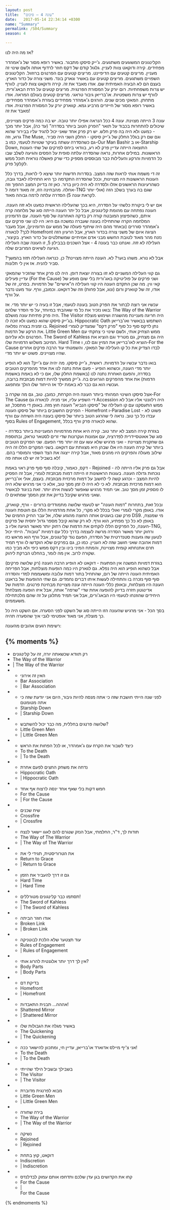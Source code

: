 ```yaml
---
layout: post
title:  "עונה 4 – סיכום"
date:   2017-05-14 22:34:14 +0300
name: "Summary"
permalink: /S04/Summary
season: 4

---
```

אז מה היה לנו?

הקלינגונים המשוגעים משתגעים. ג'ייק סיסקו מתבגר. באשיר רופא מסור של ג'אמהדר מפחידים. קירה ודוקאט צוות לעניין. גלגול קודם של דקס חוזר לרדוף אותה ולשם שינוי זה מעניין. מריצים קטעים עם הדיפיינט. מריצים קטעים עם הפרנגים ברוזוול. הקלינגונים השפויים משתגעים. מריצים קטעים עם באשיר וגארק בונד. משני צורה על כדור הארץ. בעצם הם לא הבעיה האמיתית שם. אודו מאבד את זה. קירה ודוקאט צוות לעניין. לוורף יש צרות משפחתיות. רום יורק על המסורת הפרנגית. מריצים קטעים על הדת הבאג'ורית. לוורף יש צרות משפטיות. או'ברייאן גיבור טראגי. מריצים קטעים בעולם המראה. אודו מתחתן. המאקי מכים שנים. הורגים ג'אמהדר מפחידים בעזרת ג'אמהדר מפחידים. באשיר רופא מסור של חייזרים מרביע גמא. קווארק יורק על המסורת הפרנגית. אודו מאבד את זה!

עונה 3 הייתה מצוינת. עונה 4 ככל הנראה אפילו יותר טובה. יש בה כמה פרקים מצויינים, שיכולים להתחרות בכבוד על תואר "הפרק הטוב ביותר בסדרה" (עד כה), אבל יותר מכך - כמעט ולא היה בה פרק חלש. יש רק פרק אחד שאני יכול להגיד עליו בבירור שהוא גרוע, וזה The Muse, וגם שם רק בגלל החלק של ג'ייק סיסקו - החלק השני היה סביר. גם כשהסדרה עשתה בעיקר שטויות לטעמי, כמו ב-Our Man Bashir או ב-Starship Down, התוצאה הייתה עדיין פרק לא רע, בוודאי ביחס לפרקים של שתי העונות הראשונות. במילים אחרות, נראה שהסדרה עלתה סופית על הפסים והגיעה לשלב שבו כל הדמויות והרקע והעלילות כבר מבוססים מספיק כדי שרק פאשלה נוראית תוכל ממש לקלקל פרק.

זה די משמח אותי לראות שזה המצב. בסדרות חדשות יותר שיצא לי לראות, בדרך כלל העונות הראשונות היו מצויינות, וככל שהסדרה התקדמה כך היא התחילה לאבד גובה, כשהרעיונות הראשונים אזלו ולסדרה לא היה כיוון ברור. כאן זה בדיוק המצב ההפוך וזה אחלה. מהבחינה הזו, זה מאוד דומה ל-TNG שגם בה בערך בשלב הזה (אולי יותר לקראת עונה 5) הסדרה עלתה לרמה גבוהה מאוד.

אם יש לי ביקורת כלשהי על הסדרה, היא בכך שהעלילה הראשית כמעט ולא זזה העונה. העונה נפתחה עם מהומת קלינגונים, אבל כל יתר העונה הייתה סוג של מלחמה קרה איתם, כשהפיצוץ המובטח קורה רק בדקה האחרונה של סוף העונה. עם הדומיניון המלחמה הקרה שהתחילה בעונה שעברה נמשכה גם היא: היו לנו שני פרקים עם ג'אמהדר סוררים (ובאחד מהם היה שיתוף פעולה של ממש עם הדומיניון), אבל מעבר לכך? לכאורה Homefront הציגה איום של משני צורה בכדור הארץ, אבל הרעיון הזה נזנח מהר מאוד לטובת החשש מבני אדם אמיתיים שמשתלטים על כדור הארץ. בקיצור, העלילה לא זזה. ואנחנו כבר בעונה 4 - אצל השכנים בבבילון 5, זו העונה שבה העלילה הגיעה לשיאים המרובים שלה.

אבל לא נורא. משהו בוער? לא. העונה הייתה מצויינת? כן. כנראה העלילה תזוז בהמשך? סביר להניח. אז אין לי תלונות.

גם קווי העלילה המשניים לא זזו בצורה יוצאת דופן. היה לנו פרק אחד שהזכיר שהמאקי עדיין פעילים (For the Cause) ושני פרקים על פוליטיקה באג'ורית בלי שום מופע של קאי ווין. מה שכן התקדם העונה היו קווי העלילה ה"אישיים" של הדמויות. בפרט, זה של אודו, זה של קווארק ורום (ונוג, אבל פחות) וזה של דוקאט. וכמובן, וורף. עוד מעט נדבר על וורף.

עכשיו אני רוצה לבחור את הפרק הטוב בעונה לטעמי, אבל זו בעיה כי יש יותר מדי. אז בואו נזכיר את כל מי שאהבתי במיוחד, על פי הסדר שלהם: The Way of the Warrior היה פרק פתיחת עונה מושלם. The Visitor היה חריגה מעניינת מהשגרה ושימוש מוצלח בג'ייק סיסקו שהוא כמעט ולא זוכה לו. Hippocratic Oath השתמש בבאשיר ואו'ברייאן בו זמנית בצורה נפלאה. Rejoined נתן לדקס סוף כל סוף "פרק דקס" שמצדיק לגמרי את הרקע של הדמות. Little Green Men ממש הצחיק אותי, ולשם שינוי כי צחקתי עם הפרנגים ולא עליהם. The Sword of Kahless היה גם מצחיק, גם מטריד וגם הוציא את המיטב משלוש הדמויות שלו. Hard Time הוציא לאו'ברייאן את המיץ וגם לנו, ו-For the Cause לבדו הצדיק את כל קו העלילה של המאקי. והשמטתי עוד הרבה פרקים אחרים שהיו מצויינים. פשוט יש יותר מדי.

בואו נדבר עכשיו על הדמויות. ראשית, ג'ייק סיסקו. מה יהיה עם ג'ייק? הוא לא הופיע יותר מדי העונה, וכשהוא הופיע - פעם אחת נתנה לנו את אחד מהפרקים הטובים בסדרה, והפעם האחרת נתנה לנו (באשמת החלק שלו, אם כי לא באמת באשמת הדמות) את אחד מהפרקים הגרועים בה. ג'ייק ממשיך להיות דמות מבוזבזת ברובה, ועכשיו הוא גם כבר לא באמת ילד אז הייחוד שלו הולך ומתפוגג.

אצל סיסקו השינוי המהותי ביותר העונה היה הקרחת, כמובן. טוב, גם מה שקרה ב-For The Cause די השפיע עליו, אני מניח. לכאורה גם Accession היה רלוונטי אליו אבל לא ממש התעסקנו עם קו העלילה של "סיסקו הנביא" העונה חוץ מזה. באופן די מתסכל, זוג הפרקים החשובים ביותר של סיסקו העונה - Homefront ו-Paradise Lost - פשוט לא עבדו כל כך טוב. נראה לי שהרגע הטוב ביותר של סיסקו בעונה היה השיחה עם וורף בסוף Rules of Engagement, שהוא לכאורה פרק וורף בכלל.

בגזרת קירה המצב לא יותר טוב. קירה היא אחת מהדמויות המעניינות ביותר בסדרה - סוג של אאוטסיידרית לפדרציה, עם אמונות ועקרונות שדי זרים לסטאר טראק, ובתוספת גם שחקנית מצויינת - ואני מרגיש שלא עשו עם זה יותר מדי הפעם. שני הפרקים הטובים ביותר של קירה העונה היו אלו שבהן היא מצוותת עם דוקאט. בשני המקרים הללו זה היה שילוב מעולה והפרקים היו מהנים מאוד, אבל קירה ייצגה את הצד השפוי והמוסרי בהם. לא בשביל זה יש לנו אותה פה!

דקס, כאמור, קיבלה סוף סוף פרק ראוי באמת - Rejoined - אבל גם פרק אליו הייתה לה נוכחות גדולה העונה. בעונות הראשונות זו הייתה דמות מבוזבזת לגמרי, אבל זה הפסיק להיות המצב - וכרגע קשה לי לחשוב על דמות מרכזית מבוזבזת. בעצם, אולי או'ברייאן הוא דמות מרכזית מבוזבזת. לא כי לא היה לו זמן מסך טוב, אלא כי אני מרגיש שלא היה לו *מספיק* זמן מסך טוב. אני תמיד מרגיש שאפשר לעשות איתו יותר. זאת בניגוד לבאשיר שאני מרגיש שקיבל בדיוק את זמן המסך שמתאים לו.

ובכל זאת, בתחרות "דמות העונה" יש לטעמי שלושה מתמודדים ברורים - וורף, קווארק, אודו. באופן מקרי לגמרי ואולי בכלל לא מקרי, כל אחת מהדמויות הללו גם חוטפת העונה פרק שבו בועטים אותה החוצה מהגזע שלה, אל עבר החיק החמים של DS9. מי שמנצח, באופן לא כל כך מפתיע, הוא וורף. לא רק שהוא קיבל מספר גדול יחסית של פרקים העונה, כל הפרקים הללו לוקחים את הדמות שלו רחוק יותר מאשר הגיעה אליו ב-TNG, ורחוק יותר מאשר הסדרה מרשה לעצמה בדרך כלל עם דמויות "טובות". הייתי יכול לטעון שזו גזענות סטנדרטית של הסדרה, הפעם נגד קלינגונים, אבל וורף הוא מראש כזו דמות אהובה שאני חושב שזה לא העניין. כמו כן, גם בפרקים שלא הוקדשו לו וורף תמיד תרם אתנחתא קומית מצויינת, והמתח המיני בינו ובין דקס ממש כיפי ולא מביך כמו שקורה לרוב. אין מה לומר, בהחלט הברקת ליהוק.

בגזרת דמויות המשנה אין הפתעות - דוקאט לא הופיע הרבה העונה (רק שלושה פרקים) אבל כשהוא הופיע הוא היה נפלא. גם לגארק היו כמה הופעות מוצלחות, אבל הפריחה האמיתית העונה הייתה של רום, שהתחיל בתור דמות עלובה ומשעממת למדי והסדרה סוף סוף נזכרה בו והתחילה לעשות איתו דברים נחמדים. גם שתי ההופעות של בראנט העונה היו מוצלחות, ובאופן כללי העונה הייתה עונה מצויינת מבחינת פרנגים. הדמות של אדינגטון חזרה בדיוק להופעה אחת שדי "שרפה" אותה, אבל איזו הופעה מוצלחת! היחידים שהוזנחו לטעמי היו הבאג'ורים, אבל אני תמיד מתלונן על זה שהם מלכתחילה משעממים.

בסך הכל - אני מרגיש שהעונה הזו הייתה סוג של השקט לפני הסערה. אם השקט היה כל כך מוצלח, אני מאוד אופטימי לגבי איך שהסערה תהיה.

רשימת רגעים אהובים מהעונה:



























{% moments %}
-
  - רק תוודא שכשאתה יורה, זה על קלינגונים
  - The Way of the Warrior
  - |
     The Way of the Warrior
-
  - האין זה אירוני
  - Bar Association
  - |
     Bar Association
-
  - לפני שנה הייתי חושבת שזה כי אתה מנסה להיות גיבור, היום אני יודעת שזה כי אתה מטומטם
  - Starship Down
  - |
     Starship Down
-
  - שלושה פרנגים בחללית, מה כבר יכול להשתבש?
  - Little Green Men
  - |
     Little Green Men
-
  - כיצד לשבור את הקרח עם ג'אמהדר, או לכל הפחות את הראש
  - To the Death
  - |
     To the Death
-
  - נדחה את משחק החצים לפעם אחרת
  - Hippocratic Oath
  - |
     Hippocratic Oath
-
  - חמש דקות בלי שאף אחד ינסה לרצוח אף אחד
  - For the Cause
  - |
     For the Cause
-
  - שיח שכנים
  - Crossfire
  - |
     Crossfire
-
  - תודות לך, ד"ר, החלמתי, אבל הנזק שנגרם להם לאגו יישאר לנצח
  - The Way of The Warrior
  - |
     The Way of The Warrior
-
  - את הטרוריסטית, תגידי לי את
  - Return to Grace
  - |
     Return to Grace
-
  - גם זו דרך להעביר את הזמן
  - Hard Time
  - |
     Hard Time
-
  - תסתמו כבר קלינגונים מטורללים!
  - The Sword of Kahless
  - |
     The Sword of Kahless
-
  - אודו חוזר הביתה
  - Broken Link
  - |
     Broken Link
-
  - עוד תצטער שלא הלכת לבוטניקה
  - Rules of Engagement
  - |
     Rules of Engagement
-
  - אין לך דרך יותר אלגנטית להרוג אותי?
  - Body Parts
  - |
     Body Parts
-
  - בדיקת דם
  - Homefront
  - |
     Homefront
-
  - אההה... תבנית התאבדות!
  - Shattered Mirror
  - |
     Shattered Mirror
-
  - באשיר מגלה את הגבולות שלו
  - The Quickening
  - |
     The Quickening
-
  - אני צ'יף מיילס אדוארד או'ברייאן, עדיין חי, ומתכוון להישאר ככה!
  - To the Death
  - |
     To the Death
-
  - בשבילך ובשביל הילד שהייתי
  - The Visitor
  - |
     The Visitor
-
  - מבוא לפרנגית מדוברת
  - Little Green Men
  - |
     Little Green Men
-
  - בירה שחורה
  - The Way of the Warrior
  - |
     The Way of the Warrior
-
  - נשיקה
  - Rejoined
  - |
     Rejoined
-
  - דוקאט, קוץ בתחת
  - Indiscretion
  - |
     Indiscretion
-
  - קחו את הקדושים בגן עדן שלכם ותדחפו אותם עמוק לבדלנדס
  - For the Cause
  - |    
    For the Cause
    
{% endmoments %}